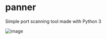 # panner
Simple port scanning tool made with Python 3

![image](https://user-images.githubusercontent.com/108408219/206873998-a17c480f-3f21-4ea9-9e8a-af3a3fa36e2f.png)

